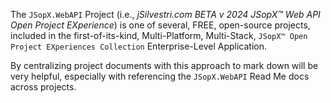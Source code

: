 ﻿
The `JSopX.WebAPI` Project (i.e., _jSilvestri.com BETA v 2024 JSopX™ Web API Open Project EXperience_) is one of several, FREE, open-source projects, included in the first-of-its-kind, Multi-Platform, Multi-Stack, `JSopX™ Open Project EXperiences Collection` Enterprise-Level Application.

By centralizing project documents with this approach to mark down will be very helpful, especially with referencing the `JSopX.WebAPI` Read Me docs across projects.
